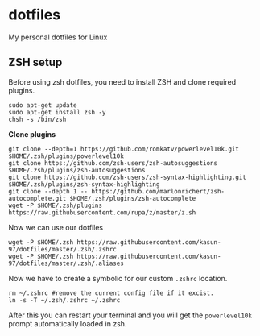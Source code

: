 # dotfiles
My personal dotfiles for Linux

ZSH setup
----
Before using zsh dotfiles, you need to install ZSH and clone required plugins.

```
sudo apt-get update
sudo apt-get install zsh -y
chsh -s /bin/zsh
```
**Clone plugins**
```
git clone --depth=1 https://github.com/romkatv/powerlevel10k.git $HOME/.zsh/plugins/powerlevel10k
git clone https://github.com/zsh-users/zsh-autosuggestions $HOME/.zsh/plugins/zsh-autosuggestions
git clone https://github.com/zsh-users/zsh-syntax-highlighting.git $HOME/.zsh/plugins/zsh-syntax-highlighting
git clone --depth 1 -- https://github.com/marlonrichert/zsh-autocomplete.git $HOME/.zsh/plugins/zsh-autocomplete
wget -P $HOME/.zsh/plugins https://raw.githubusercontent.com/rupa/z/master/z.sh
```
Now we can use our dotfiles
```
wget -P $HOME/.zsh https://raw.githubusercontent.com/kasun-97/dotfiles/master/.zsh/.zshrc 
wget -P $HOME/.zsh https://raw.githubusercontent.com/kasun-97/dotfiles/master/.zsh/.aliases
```
Now we have to create a symbolic for our custom `.zshrc` location.
```
rm ~/.zshrc #remove the current config file if it excist.
ln -s -T ~/.zsh/.zshrc ~/.zshrc
```

After this you can restart your terminal and you will get the `powerlevel10k` prompt automatically loaded in zsh.
